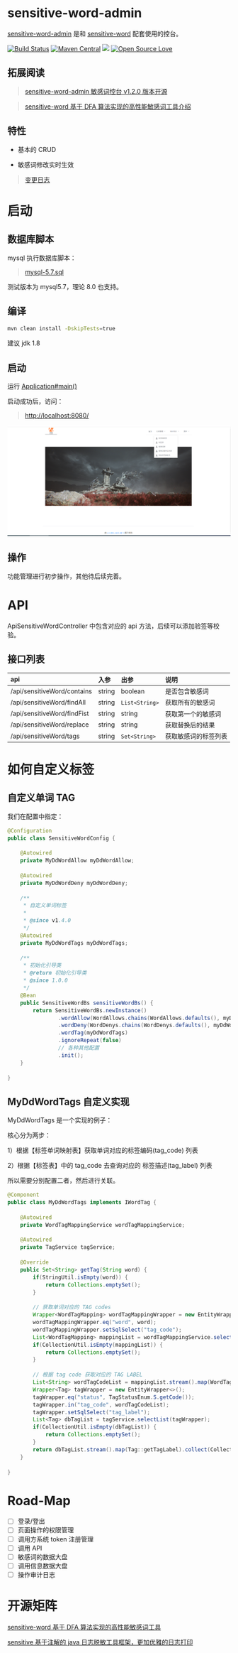 # sensitive-word-admin

[sensitive-word-admin](https://github.com/houbb/sensitive-word-admin) 是和 [sensitive-word](https://github.com/houbb/sensitive-word) 配套使用的控台。

[![Build Status](https://travis-ci.com/houbb/sensitive-word-admin.svg?branch=master)](https://travis-ci.com/houbb/sensitive-word-admin)
[![Maven Central](https://maven-badges.herokuapp.com/maven-central/com.github.houbb/sensitive-word-admin/badge.svg)](http://mvnrepository.com/artifact/com.github.houbb/sensitive-word-admin)
[![](https://img.shields.io/badge/license-Apache2-FF0080.svg)](https://github.com/houbb/sensitive-word-admin/blob/master/LICENSE.txt)
[![Open Source Love](https://badges.frapsoft.com/os/v2/open-source.svg?v=103)](https://github.com/houbb/sensitive-word-admin)

## 拓展阅读

> [sensitive-word-admin 敏感词控台 v1.2.0 版本开源](https://mp.weixin.qq.com/s/7wSy0PuJLTudEo9gTY5s5w)

> [sensitive-word 基于 DFA 算法实现的高性能敏感词工具介绍](https://mp.weixin.qq.com/s/OKLCWlOTv_PSi9MIfDpoMw)

## 特性

- 基本的 CRUD

- 敏感词修改实时生效

> [变更日志](https://github.com/houbb/sensitive-word-admin/blob/master/CHANGELOG.md)

# 启动

## 数据库脚本

mysql 执行数据库脚本：

> [mysql-5.7.sql](https://github.com/houbb/sensitive-word-admin/blob/master/sensitive-word-admin-dal/src/main/resources/sql/mysql-5.7.sql)

测试版本为 mysql5.7，理论 8.0 也支持。

## 编译

```bash
mvn clean install -DskipTests=true
```

建议 jdk 1.8

## 启动

运行 [Application#main()](https://github.com/houbb/sensitive-word-admin/blob/master/sensitive-word-admin-web/src/main/java/com/github/houbb/sensitive/word/admin/Application.java)

启动成功后，访问：

> [http://localhost:8080/](http://localhost:8080/)

![登录首页](sensitive-word-admin-index.png)

## 操作

功能管理进行初步操作，其他待后续完善。

# API

ApiSensitiveWordController 中包含对应的 api 方法，后续可以添加验签等校验。

## 接口列表

| api | 入参 | 出参 | 说明 |
|:----|:----|:----|:------|
| /api/sensitiveWord/contains | string | boolean | 是否包含敏感词 |
| /api/sensitiveWord/findAll | string | `List<String>` | 获取所有的敏感词 |
| /api/sensitiveWord/findFist | string | string | 获取第一个的敏感词 |
| /api/sensitiveWord/replace | string | string | 获取替换后的结果 |
| /api/sensitiveWord/tags | string | `Set<String>` | 获取敏感词的标签列表 |


# 如何自定义标签

## 自定义单词 TAG

我们在配置中指定：

```java
@Configuration
public class SensitiveWordConfig {

    @Autowired
    private MyDdWordAllow myDdWordAllow;

    @Autowired
    private MyDdWordDeny myDdWordDeny;

    /**
     * 自定义单词标签
     *
     * @since v1.4.0
     */
    @Autowired
    private MyDdWordTags myDdWordTags;

    /**
     * 初始化引导类
     * @return 初始化引导类
     * @since 1.0.0
     */
    @Bean
    public SensitiveWordBs sensitiveWordBs() {
        return SensitiveWordBs.newInstance()
                .wordAllow(WordAllows.chains(WordAllows.defaults(), myDdWordAllow))
                .wordDeny(WordDenys.chains(WordDenys.defaults(), myDdWordDeny))
                .wordTag(myDdWordTags)
                .ignoreRepeat(false)
                // 各种其他配置
                .init();
    }

}
```

## MyDdWordTags 自定义实现

MyDdWordTags 是一个实现的例子：

核心分为两步：

1）根据【标签单词映射表】获取单词对应的标签编码(tag_code) 列表

2）根据【标签表】中的 tag_code 去查询对应的 标签描述(tag_label) 列表

所以需要分别配置二者，然后进行关联。

```java
@Component
public class MyDdWordTags implements IWordTag {

    @Autowired
    private WordTagMappingService wordTagMappingService;

    @Autowired
    private TagService tagService;

    @Override
    public Set<String> getTag(String word) {
        if(StringUtil.isEmpty(word)) {
            return Collections.emptySet();
        }

        // 获取单词对应的 TAG codes
        Wrapper<WordTagMapping> wordTagMappingWrapper = new EntityWrapper<>();
        wordTagMappingWrapper.eq("word", word);
        wordTagMappingWrapper.setSqlSelect("tag_code");
        List<WordTagMapping> mappingList = wordTagMappingService.selectList(wordTagMappingWrapper);
        if(CollectionUtil.isEmpty(mappingList)) {
            return Collections.emptySet();
        }

        // 根据 tag code 获取对应的 TAG LABEL
        List<String> wordTagCodeList = mappingList.stream().map(WordTagMapping::getTagCode).collect(Collectors.toList());
        Wrapper<Tag> tagWrapper = new EntityWrapper<>();
        tagWrapper.eq("status", TagStatusEnum.S.getCode());
        tagWrapper.in("tag_code", wordTagCodeList);
        tagWrapper.setSqlSelect("tag_label");
        List<Tag> dbTagList = tagService.selectList(tagWrapper);
        if(CollectionUtil.isEmpty(dbTagList)) {
            return Collections.emptySet();
        }
        return dbTagList.stream().map(Tag::getTagLabel).collect(Collectors.toSet());
    }

}
```

# Road-Map

- [ ] 登录/登出
- [ ] 页面操作的权限管理
- [ ] 调用方系统 token 注册管理
- [ ] 调用 API
- [ ] 敏感词的数据大盘
- [ ] 调用信息数据大盘
- [ ] 操作审计日志

# 开源矩阵

[sensitive-word 基于 DFA 算法实现的高性能敏感词工具](https://github.com/houbb/sensitive-word)

[sensitive 基于注解的 java 日志脱敏工具框架，更加优雅的日志打印](https://github.com/houbb/sensitive)
